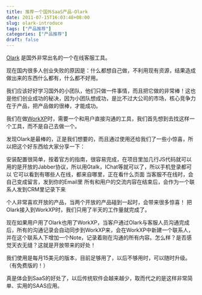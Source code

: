 ```yaml
---
title: 推荐一个国外SaaS产品-Olark
date: 2011-07-15T16:03:48+08:00
slug: olark-introduce
tags: ["产品推荐"]
categories: ["产品推荐"]
draft: false
---
```


[Olark](http://www.olark.com/?r=zd3yxsrc%20) 是国外非常出名的一个在线客服工具。

现在国内很多人创业失败的原因是：什么都想自己做，不利用现有资源，结果造成做出来的东西什么都有，什么都不好用。

我们应该好好学习国外的小团队，他们只做一件事情，而且把它做的非常棒！这也是他们创业成功的秘决，因为小团队想成功，是比不过大公司的市场，核心竞争力在于产品，把产品做的很棒，才能成功。
<!--more-->

我们在做[WorkXP](http://workxp.info)时，需要一个和用户直接沟通的工具，我们首先想到去找这样一个工具，而不是自己去做一个。

发现Olark是最棒的，正是我们想要的，而且通过使用还给我们了一些小惊喜，所以把这个好东西给大家分享一下：

安装配置很简单，按着官方的指南，很容易完成，在项目里加几行JS代码就可以
用的是开放的Jabber协议，所以用Gtalk，IChat等就可以了，所以手机登录都可以
它可以看到有哪些人在线，都来自哪里，正在看什么页面
当客服不在线时，会自己变成留言，发到你的Email里
所有和用户的交流内容在结束后，会作为一个联系人发到CRM里记录下来

个人非常喜欢开放的产品，当两个开放的产品碰到一起时，会带来很多惊喜！
把Olark接入到WorkXP时，我们只用了半天的工作量就完成了。

现在如果用户用了Olark也用了WorkXP，当客户通过Olark与客服人员沟通完成后，所有的沟通记录会自动同步到WorkXP来，会在WorkXP中新建一个联系人，并在这个联系人下增加一个Note，记录着刚在沟通的所有内容。怎么样？是否感觉天衣无缝？这就是开放带来的好处！

我们使用是每月15美元的版本，目前足够用了，以后不够用时，可以随时升级。（有免费版的！）

真是体会到SaaS的好处了，以后传统软件会越来越少，取而代之的是这样非常简单、实用的SAAS应用。